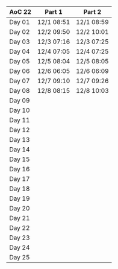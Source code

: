 | AoC 22 |   Part 1   |   Part 2   |
|--------|------------|------------|
| Day 01 | 12/1 08:51 | 12/1 08:59 |
| Day 02 | 12/2 09:50 | 12/2 10:01 |
| Day 03 | 12/3 07:16 | 12/3 07:25 |
| Day 04 | 12/4 07:05 | 12/4 07:25 |
| Day 05 | 12/5 08:04 | 12/5 08:05 |
| Day 06 | 12/6 06:05 | 12/6 06:09 |
| Day 07 | 12/7 09:10 | 12/7 09:26 |
| Day 08 | 12/8 08:15 | 12/8 10:03 |
| Day 09 |            |            |
| Day 10 |            |            |
| Day 11 |            |            |
| Day 12 |            |            |
| Day 13 |            |            |
| Day 14 |            |            |
| Day 15 |            |            |
| Day 16 |            |            |
| Day 17 |            |            |
| Day 18 |            |            |
| Day 19 |            |            |
| Day 20 |            |            |
| Day 21 |            |            |
| Day 22 |            |            |
| Day 23 |            |            |
| Day 24 |            |            |
| Day 25 |            |            |
